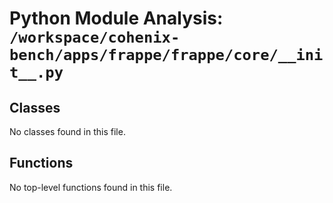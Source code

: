 # Python Module Analysis: `/workspace/cohenix-bench/apps/frappe/frappe/core/__init__.py`

## Classes

No classes found in this file.


## Functions

No top-level functions found in this file.
